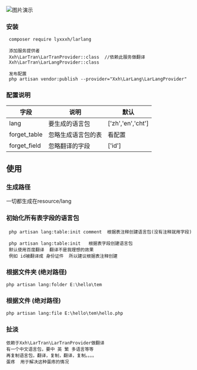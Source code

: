 ![图片演示](https://gz.bcebos.com/v1/xxh-download/lang.gif)
### 安装

     composer require lyxxxh/larlang
     
     添加服务提供者
     Xxh\LarTran\LarTranProvider::class  //依赖此服务做翻译
     Xxh\LarTran\LarLangProvider::class  
        
     发布配置
     php artisan vendor:publish --provider="Xxh\LarLang\LarLangProvider"
    
### 配置说明

|  字段  | 说明  | 默认 
|  ---- | ----  | ---   |
| lang   | 要生成的语言包  | ['zh','en','cht']   |
| forget_table  | 忽略生成语言包的表  | 看配置   |
| forget_field | 忽略翻译的字段   | ['id']       |

     
## 使用

### 生成路径
  一切都生成在resource/lang
 
### 初始化所有表字段的语言包
     php artisan lang:table:init comment  根据表注释创建语言包(没有注释就用字段)
     
     php artisan lang:table:init   根据表字段创建语言包
     默认使用百度翻译  翻译不是我理想的效果
     例如 id被翻译成 身份证件  所以建议根据表注释创建
     
### 根据文件夹 (绝对路径)
    php artisan lang:folder E:\hello\tem 
         
### 根据文件 (绝对路径)
    php artisan lang:file E:\hello\tem\hello.php 
      

### 扯淡
    依赖于Xxh\LarTran\LarTranProvider做翻译
    有一个中文语言包，要中 英 繁 多语言等等
    再复制语言包，翻译，复制，翻译，复制。。。。
    蛋疼  用于解决这种蛋疼的情况


